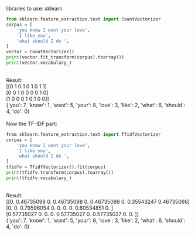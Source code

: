 libraries to use: sklearn

```python
from sklearn.feature_extraction.text import CountVectorizer
corpus = [
    'you know I want your love',
    'I like you',
    'what should I do ',    
]
vector = CountVectorizer()
print(vector.fit_transform(corpus).toarray()) 
print(vector.vocabulary_)
```

</br>
Result:</br>
[[0 1 0 1 0 1 0 1 1]</br>
 [0 0 1 0 0 0 0 1 0]</br>
 [1 0 0 0 1 0 1 0 0]]</br>
 {'you': 7, 'know': 1, 'want': 5, 'your': 8, 'love': 3, 'like': 2, 'what': 6, 'should': 4, 'do': 0}</br>


</br>
Now the TF-IDF part: </br>

```python
from sklearn.feature_extraction.text import TfidfVectorizer
corpus = [
    'you know I want your love',
    'I like you',
    'what should I do ',    
]
tfidfv = TfidfVectorizer().fit(corpus)
print(tfidfv.transform(corpus).toarray())
print(tfidfv.vocabulary_)
```

</br>
Result: </br>
[[0.         0.46735098 0.         0.46735098 0.         0.46735098 0.         0.35543247 0.46735098]</br>
 [0.         0.         0.79596054 0.         0.         0.         0.         0.60534851 0.        ]</br>
 [0.57735027 0.         0.         0.         0.57735027 0.         0.57735027 0.         0.        ]]</br>
{'you': 7, 'know': 1, 'want': 5, 'your': 8, 'love': 3, 'like': 2, 'what': 6, 'should': 4, 'do': 0}
